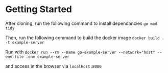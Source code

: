 # Getting Started
After cloning, run the following command to install dependancies
`go mod tidy`

Then, run the following command to build the docker image
`docker build . -t example-server`

Run with `docker run --rm --name go-example-server --network="host" --env-file .env example-server`

and access in the browser via `localhost:8080`
